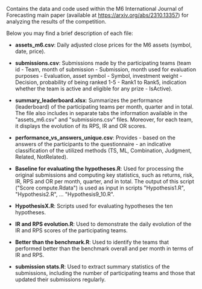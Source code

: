 Contains the data and code used within the M6 International Journal of Forecasting main paper (available at https://arxiv.org/abs/2310.13357) for analyzing the results of the competition.

Below you may find a brief description of each file:

* **assets_m6.csv**: Daily adjusted close prices for the M6 assets (symbol, date, price).

* **submissions.csv**: Submissions made by the participating teams (team id - Team, month of submission - Submission, month used for evaluation purposes - Evaluation, asset symbol - Symbol, investment weight - Decision, probability of being ranked 1-5 - Rank1 to Rank5, indication whether the team is active and eligible for any prize - IsActive).

* **summary_leaderboard.xlsx**: Summarizes the performance (leaderboard) of the participating teams per month, quarter and in total. The file also includes in separate tabs the information available in the "assets_m6.csv" and "submissions.csv" files. Moreover, for each team, it displays the evolution of its RPS, IR and OR scores.

* **performance_vs_answers_unique.csv**: Provides - based on the answers of the participants to the questionnaire - an indicative classification of the utilized methods (TS, ML, Combination, Judgment, Related, NotRelated).

* **Baseline for evaluating the hypotheses.R**: Used for processing the original submissions and computing key statistics, such as returns, risk, IR, RPS and OR per month, quarter, and in total. The output of this script ("Score compute.Rdata") is used as input in scripts "Hypothesis1.R", "Hypothesis2.R", ... "Hypothesis9_10.R".

* **HypothesisX.R**: Scripts used for evaluating hypotheses the ten hypotheses.

* **IR and RPS evolution.R**: Used to demonstrate the daily evolution of the IR and RPS scores of the participating teams.

* **Better than the benchmark.R**: Used to identify the teams that performed better than the benchmark overall and per month in terms of IR and RPS.

* **submission stats.R**: Used to extract summary statistics of the submissions, including the number of participating teams and those that updated their submissions regularly.



